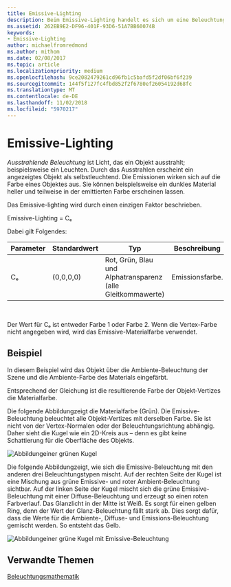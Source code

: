 ```yaml
---
title: Emissive-Lighting
description: Beim Emissive-Lighting handelt es sich um eine Beleuchtung, die von einem Objekt ausgeht (z. B. ein Glühen).
ms.assetid: 262EB9E2-DF96-401F-93D6-51A7BB60074B
keywords:
- Emissive-Lighting
author: michaelfromredmond
ms.author: mithom
ms.date: 02/08/2017
ms.topic: article
ms.localizationpriority: medium
ms.openlocfilehash: 9ce2082479261cd96fb1c5bafd5f2df06bf6f239
ms.sourcegitcommit: 144f5f127fc4fbd852f2f6780ef26054192d68fc
ms.translationtype: MT
ms.contentlocale: de-DE
ms.lasthandoff: 11/02/2018
ms.locfileid: "5970217"
---
```

# <a name="emissive-lighting"></a>Emissive-Lighting


*Ausstrahlende Beleuchtung* ist Licht, das ein Objekt ausstrahlt; beispielsweise ein Leuchten. Durch das Ausstrahlen erscheint ein angezeigtes Objekt als selbstleuchtend. Die Emissionen wirken sich auf die Farbe eines Objektes aus. Sie können beispielsweise ein dunkles Material heller und teilweise in der emittierten Farbe erscheinen lassen.

Das Emissive-lighting wird durch einen einzigen Faktor beschrieben.

Emissive-Lighting = Cₑ

Dabei gilt Folgendes:

| Parameter | Standardwert | Typ                                                                 | Beschreibung     |
|-----------|---------------|----------------------------------------------------------------------|-----------------|
| Cₑ        | (0,0,0,0)     | Rot, Grün, Blau und Alphatransparenz (alle Gleitkommawerte) | Emissionsfarbe. |

 

Der Wert für Cₑ ist entweder Farbe 1 oder Farbe 2. Wenn die Vertex-Farbe nicht angegeben wird, wird das Emissive-Materialfarbe verwendet.

## <a name="span-idexamplespanspan-idexamplespanspan-idexamplespanexample"></a><span id="Example"></span><span id="example"></span><span id="EXAMPLE"></span>Beispiel


In diesem Beispiel wird das Objekt über die Ambiente-Beleuchtung der Szene und die Ambiente-Farbe des Materials eingefärbt.

Entsprechend der Gleichung ist die resultierende Farbe der Objekt-Vertizes die Materialfarbe.

Die folgende Abbildungzeigt die Materialfarbe (Grün). Die Emissive-Beleuchtung beleuchtet alle Objekt-Vertizes mit derselben Farbe. Sie ist nicht von der Vertex-Normalen oder der Beleuchtungsrichtung abhängig. Daher sieht die Kugel wie ein 2D-Kreis aus – denn es gibt keine Schattierung für die Oberfläche des Objekts.

![Abbildungeiner grünen Kugel](images/lighte.jpg)

Die folgende Abbildungzeigt, wie sich die Emissive-Beleuchtung mit den anderen drei Beleuchtungstypen mischt. Auf der rechten Seite der Kugel ist eine Mischung aus grüne Emissive- und roter Ambient-Beleuchtung sichtbar. Auf der linken Seite der Kugel mischt sich die grüne Emissive-Beleuchtung mit einer Diffuse-Beleuchtung und erzeugt so einen roten Farbverlauf. Das Glanzlicht in der Mitte ist Weiß. Es sorgt für einen gelben Ring, denn der Wert der Glanz-Beleuchtung fällt stark ab. Dies sorgt dafür, dass die Werte für die Ambiente-, Diffuse- und Emissions-Beleuchtung gemischt werden. So entsteht das Gelb.

![Abbildungeiner grüne Kugel mit Emissive-Beleuchtung](images/lightadse.jpg)

## <a name="span-idrelated-topicsspanrelated-topics"></a><span id="related-topics"></span>Verwandte Themen


[Beleuchtungsmathematik](mathematics-of-lighting.md)

 

 




